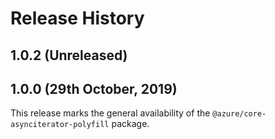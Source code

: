 # Release History

## 1.0.2 (Unreleased)

## 1.0.0 (29th October, 2019)

This release marks the general availability of the `@azure/core-asynciterator-polyfill` package.
